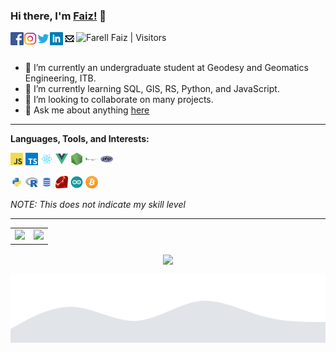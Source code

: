 ### Hi there, I'm [Faiz!](https://farellfaiz.github.io) 👋

<a href="https://facebook.com/farellfaiz">
  <img align="left" alt="Farell Faiz | Facebook" width="21px" src="https://raw.githubusercontent.com/farellfaiz/farellfaiz/master/assets/facebook.png" />
</a>
<a href="https://instagram.com/farellfaiz">
  <img align="left" alt="Farell Faiz | Instagram" width="21px" src="https://raw.githubusercontent.com/farellfaiz/farellfaiz/master/assets/instagram.png" />
</a>
<a href="https://twitter.com/farellfaiz">
  <img align="left" alt="Farell Faiz | Twitter" width="21px" src="https://raw.githubusercontent.com/farellfaiz/farellfaiz/master/assets/twitter.png" />
</a>
<a href="https://linkedin.com/in/farellfaiz">
  <img align="left" alt="Farell Faiz | Linkedin" width="21px" src="https://raw.githubusercontent.com/farellfaiz/farellfaiz/master/assets/linkedin.png" />
</a>
<a href="mailto:farellfaiz@wargati.ga">
  <img align="left" alt="Farell Faiz | Mail" width="21px" src="https://raw.githubusercontent.com/farellfaiz/farellfaiz/master/assets/email.png" />
</a>
<img align="left" alt="Farell Faiz | Visitors" src="https://visitor-badge.glitch.me/badge?page_id=farellfaiz.farellfaiz" />

<br />
<br />

- 🏫 I’m currently an undergraduate student at Geodesy and Geomatics Engineering, ITB.
- 🌱 I’m currently learning SQL, GIS, RS, Python, and JavaScript.
- 👯 I’m looking to collaborate on many projects.
- 💬 Ask me about anything [here](https://github.com/farellfaiz/farellfaiz/issues)

------------

**Languages, Tools, and Interests:**

<code><img height="20" src="https://raw.githubusercontent.com/github/explore/80688e429a7d4ef2fca1e82350fe8e3517d3494d/topics/javascript/javascript.png"></code>
<code><img height="20" src="https://raw.githubusercontent.com/github/explore/80688e429a7d4ef2fca1e82350fe8e3517d3494d/topics/typescript/typescript.png"></code>
<code><img height="20" src="https://raw.githubusercontent.com/github/explore/80688e429a7d4ef2fca1e82350fe8e3517d3494d/topics/react/react.png"></code>
<code><img height="20" src="https://raw.githubusercontent.com/github/explore/80688e429a7d4ef2fca1e82350fe8e3517d3494d/topics/vue/vue.png"></code>
<code><img height="20" src="https://raw.githubusercontent.com/github/explore/80688e429a7d4ef2fca1e82350fe8e3517d3494d/topics/nodejs/nodejs.png"></code>
<code><img height="20" src="https://raw.githubusercontent.com/github/explore/80688e429a7d4ef2fca1e82350fe8e3517d3494d/topics/mongodb/mongodb.png"></code>
<code><img height="20" src="https://raw.githubusercontent.com/github/explore/80688e429a7d4ef2fca1e82350fe8e3517d3494d/topics/php/php.png"></code>

<code><img height="20" src="https://raw.githubusercontent.com/github/explore/80688e429a7d4ef2fca1e82350fe8e3517d3494d/topics/python/python.png"></code>
<code><img height="20" src="https://raw.githubusercontent.com/github/explore/80688e429a7d4ef2fca1e82350fe8e3517d3494d/topics/r/r.png"></code>
<code><img height="20" src="https://raw.githubusercontent.com/github/explore/80688e429a7d4ef2fca1e82350fe8e3517d3494d/topics/sql/sql.png"></code>
<code><img height="20" src="https://raw.githubusercontent.com/github/explore/80688e429a7d4ef2fca1e82350fe8e3517d3494d/topics/ruby/ruby.png"></code>
<code><img height="20" src="https://raw.githubusercontent.com/github/explore/80688e429a7d4ef2fca1e82350fe8e3517d3494d/topics/arduino/arduino.png"></code>
<code><img height="20" src="https://raw.githubusercontent.com/github/explore/80688e429a7d4ef2fca1e82350fe8e3517d3494d/topics/bitcoin/bitcoin.png"></code>

*NOTE: This does not indicate my skill level*

------------

<table align="center">
  <tr>
    <td valign="top"><img src="https://github-readme-stats.vercel.app/api?username=farellfaiz&hide=stars&show_icons=true&include_all_commits=true"></td>
    <td valign="top"><img src="https://github-readme-stats.vercel.app/api/top-langs/?username=farellfaiz&layout=compact"></td>
  </tr>
</table>

<p align="center" style="margin-top: 10px">
<img src="https://osekai.net/profiles/img/banner.svg?id=7856087" width="70%" align="center">
</p>

<img src="https://raw.githubusercontent.com/farellfaiz/farellfaiz/main/assets/wave.svg">

<!--

<a href="https://facebook.com/farellfaiz">
  <img align="left" alt="Farell Faiz | Facebook" width="21px" src="https://raw.githubusercontent.com/farellfaiz/farellfaiz/master/assets/facebook.png" />
</a>
<a href="https://instagram.com/farellfaiz">
  <img align="left" alt="Farell Faiz | Instagram" width="21px" src="https://raw.githubusercontent.com/farellfaiz/farellfaiz/master/assets/instagram.png" />
</a>
<a href="https://twitter.com/farellfaiz">
  <img align="left" alt="Farell Faiz | Twitter" width="21px" src="https://raw.githubusercontent.com/farellfaiz/farellfaiz/master/assets/twitter.png" />
</a>
<a href="https://linkedin.com/in/farellfaiz">
  <img align="left" alt="Farell Faiz | Linkedin" width="21px" src="https://raw.githubusercontent.com/farellfaiz/farellfaiz/master/assets/linkedin.png" />
</a>
<a href="https://t.me/farellfaiz">
  <img align="left" alt="Farell Faiz | Telegram" width="21px" src="https://raw.githubusercontent.com/farellfaiz/farellfaiz/master/assets/telegram.svg" />
</a>
<a href="https://codepen.io/farellfaiz">
  <img align="left" alt="Farell Faiz | Codepen" width="21px" src="https://raw.githubusercontent.com/farellfaiz/farellfaiz/master/assets/codepen.png" />
</a>
<a href="https://open.spotify.com/user/farellfaiz">
  <img align="left" alt="Farell Faiz | Spotify" width="21px" src="https://raw.githubusercontent.com/farellfaiz/farellfaiz/master/assets/spotify.png" />
</a>
<a href="https://medium.com/@farellfaiz">
  <img align="left" alt="Farell Faiz | Medium" width="21px" src="https://raw.githubusercontent.com/farellfaiz/farellfaiz/master/assets/medium.jpeg" />
</a>

If you have any question or you would like to have a chat with me, feel free to reach me on [email](mailto:farellfaiz@wargati.ga), [Twitter](https://twitter.com/farellfaiz), or [LinkedIn](https://www.linkedin.com/in/farellfaiz/).

Here are some ideas to get you started:

- 🔭 I’m currently working on ...
- 🌱 I’m currently learning for high school exam and university selection exam xD
- 👯 I’m looking to collaborate on ...
- 🤔 I’m looking for help with ...
- 💬 Ask me about ...
- 📫 How to reach me: ...
- 😄 Pronouns: ...
- ⚡ Fun fact: ...

![Faiz's GitHub stats](https://github-readme-stats.vercel.app/api/?username=farellfaiz&show_icons=true&title_color=fff&icon_color=79ff97&text_color=9f9f9f&bg_color=151515&hide=stars)

![Faiz's GitHub stats](https://github-readme-stats.vercel.app/api?username=farellfaiz&bg_color=30,e96443,904e95&title_color=fff&text_color=fff&include_all_commits=true&show_icons=true&icon_color=fff&hide=stars)

-->

<!-- <details><summary>Does work</summary>

[hi](https://hello.ca)

</details> -->
